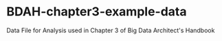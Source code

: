 # BDAH-chapter3-example-data
Data File for Analysis used in Chapter 3 of Big Data Architect's Handbook
